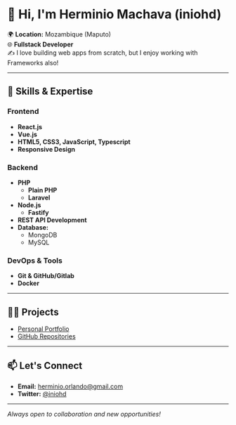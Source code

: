 # 👋 Hi, I'm Herminio Machava (iniohd)

🌍 **Location:** Mozambique (Maputo)  
🌐 **Fullstack Developer**  
✍️ I love building web apps from scratch, but I enjoy working with Frameworks also!

---

## 🚀 Skills & Expertise

### Frontend
- **React.js**
- **Vue.js**
- **HTML5, CSS3, JavaScript, Typescript**
- **Responsive Design**

### Backend
- **PHP**
  - **Plain PHP**
  - **Laravel**
- **Node.js**
  - **Fastify**
- **REST API Development**
- **Database:**
  - MongoDB
  - MySQL

### DevOps & Tools
- **Git & GitHub/Gitlab**
- **Docker**

---

## 🧑‍💻 Projects

- [Personal Portfolio](https://iniohd.github.io)
- [GitHub Repositories](https://github.com/iniohd?tab=repositories)

---

## 📫 Let's Connect

- **Email:** herminio.orlando@gmail.com
- **Twitter:** [@iniohd](https://twitter.com/iniohd)

---

_Always open to collaboration and new opportunities!_
